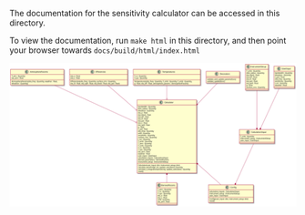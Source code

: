The documentation for the sensitivity calculator can be accessed in this directory.

To view the documentation, run `` make html `` in this directory, and then point your browser towards ``docs/build/html/index.html``

![](calculator.svg)
